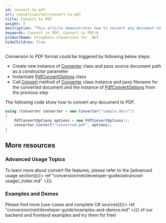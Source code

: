 ```yaml
---
id: convert-to-pdf
url: conversion/net/convert-to-pdf
title: Convert to PDF
weight: 3
description: "This article demonstrates how to convert any document to PDF format with couple C# code lines and GroupDocs.Conversion for .NET."
keywords: Convert to PDF, Convert to PDF/A
productName: GroupDocs.Conversion for .NET
hideChildren: True
---
```

Conversion to PDF format could be triggered by following below steps:

*   Create new instance of [Converter](https://apireference.groupdocs.com/net/conversion/groupdocs.conversion/converter) class and pass source document path as a constructor parameter
*   Instantiate [PdfConvertOptions](https://apireference.groupdocs.com/net/conversion/groupdocs.conversion.options.convert/pdfconvertoptions) class
*   Call [Convert](https://apireference.groupdocs.com/net/conversion/groupdocs.conversion/converter/methods/convert/2) method of [Converter](https://apireference.groupdocs.com/net/conversion/groupdocs.conversion/converter) class instance and pass filename for the converted document and the instance of [PdfConvertOptions](https://apireference.groupdocs.com/net/conversion/groupdocs.conversion.options.convert/pdfconvertoptions) from the previous step

The following code show how to convert any document to PDF. 

```csharp
using (Converter converter = new Converter("sample.docx"))
{
    PdfConvertOptions options = new PdfConvertOptions();
    converter.Convert("converted.pdf", options);
}
```

## More resources

### Advanced Usage Topics

To learn more about convert file features, please refer to the [advanced usage section]({{< ref "conversion/net/developer-guide/advanced-usage/_index.md" >}}).

### Examples and Demos

Please find more [use-cases and complete C# sources]({{< ref "conversion/net/developer-guide/examples-and-demos.md" >}}) of our backend and frontend examples and try them for free!